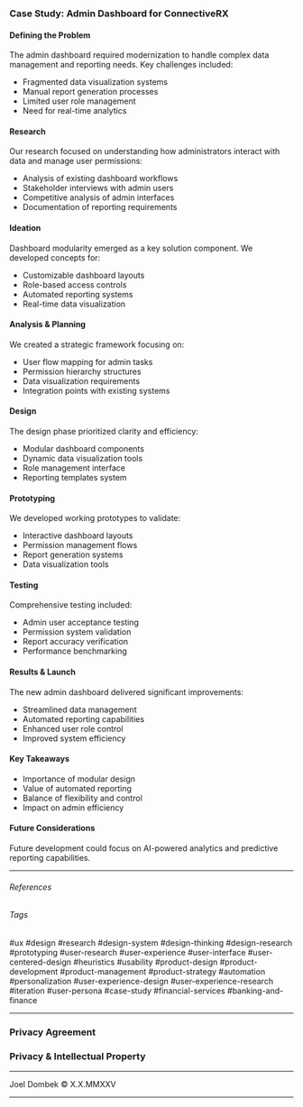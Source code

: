 ### Case Study: Admin Dashboard for ConnectiveRX

#### Defining the Problem
The admin dashboard required modernization to handle complex data management and reporting needs. Key challenges included:

- Fragmented data visualization systems
- Manual report generation processes
- Limited user role management
- Need for real-time analytics

#### Research
Our research focused on understanding how administrators interact with data and manage user permissions:

- Analysis of existing dashboard workflows
- Stakeholder interviews with admin users
- Competitive analysis of admin interfaces
- Documentation of reporting requirements

#### Ideation
Dashboard modularity emerged as a key solution component. We developed concepts for:

- Customizable dashboard layouts
- Role-based access controls
- Automated reporting systems
- Real-time data visualization

#### Analysis & Planning
We created a strategic framework focusing on:

- User flow mapping for admin tasks
- Permission hierarchy structures
- Data visualization requirements
- Integration points with existing systems

#### Design
The design phase prioritized clarity and efficiency:

- Modular dashboard components
- Dynamic data visualization tools
- Role management interface
- Reporting templates system

#### Prototyping
We developed working prototypes to validate:

- Interactive dashboard layouts
- Permission management flows
- Report generation systems
- Data visualization tools

#### Testing
Comprehensive testing included:

- Admin user acceptance testing
- Permission system validation
- Report accuracy verification
- Performance benchmarking

#### Results & Launch
The new admin dashboard delivered significant improvements:

- Streamlined data management
- Automated reporting capabilities
- Enhanced user role control
- Improved system efficiency

#### Key Takeaways
- Importance of modular design
- Value of automated reporting
- Balance of flexibility and control
- Impact on admin efficiency

#### Future Considerations
Future development could focus on AI-powered analytics and predictive reporting capabilities.

---

###### References


###### Tags
#ux #design #research #design-system #design-thinking #design-research #prototyping #user-research #user-experience #user-interface #user-centered-design #heuristics #usability #product-design #product-development #product-management #product-strategy #automation #personalization #user-experience-design #user-experience-research #iteration #user-persona #case-study #financial-services #banking-and-finance

---

### Privacy Agreement


### Privacy & Intellectual Property


---

Joel Dombek © X.X.MMXXV 

---